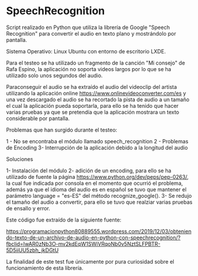 # SpeechRecognition

Script realizado en Python que utiliza la librería de Google "Speech Recognition" para convertir el audio en texto plano y mostrándolo por pantalla.

Sistema Operativo: Linux Ubuntu con entorno de escritorio LXDE.

Para el testeo se ha utilizado un fragmento de la canción "Mi consejo" de Rafa Espino, la aplicación no soporta videos largos por lo que se ha utilizado solo unos segundos del audio.

Paraconseguir el audio se ha extraído el audio del videoclip del artista utilizando la aplicación online https://www.onlinevideoconverter.com/es y una vez descargado el audio se ha recortado la pista de audio a un tamaño el cual la aplicación pueda soportarla, para ello se ha tenido que hacer varias pruebas ya que se pretendía que la aplicación mostrara un texto considerable por pantalla.

Problemas que han surgido durante el testeo:

1 - No se encontraba el módulo llamado speech_recognition
2 - Problemas de Encoding
3- Interrupción de la aplicación debido a la longitud del audio


Soluciones

1- Instalación del módulo
2- adición de un encoding, para ello se ha utilizado de fuente la página https://www.python.org/dev/peps/pep-0263/, la cual fue       indicada por consola en el momento que ocurrió el problema, además ya que el idioma del audio es en español se tuvo que mantener el parámetro language = "es-ES" del método recognize_google().
3- Se redujo el tamaño del audio a convertir, para ello se tuvo que realziar varias pruebas de ensallo y error.

Este código fue extraído de la siguiente fuente:

https://programacionpython80889555.wordpress.com/2019/12/03/obteniendo-texto-de-un-archivo-de-audio-en-python-con-speechrecognition/?fbclid=IwAR0zNb3O-mv2kdEqW1SWiVRqoNb0v5NztSLFPBTR-5D5iiUU5zbh_jkDGtU

La finalidad de este test fue únicamente por pura curiosidad sobre el funcionamiento de esta librería.
